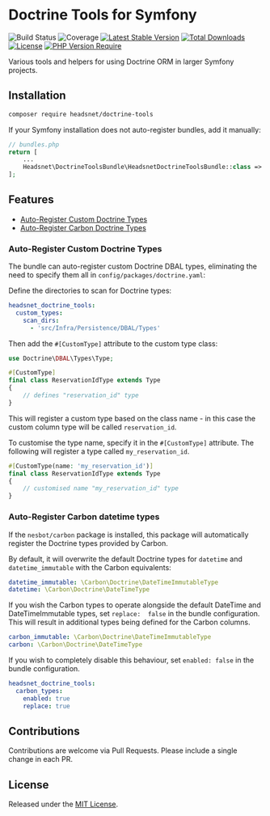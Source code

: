 Doctrine Tools for Symfony
====

![Build Status](https://github.com/headsnet/doctrine-tools-bundle/actions/workflows/ci.yml/badge.svg)
![Coverage](https://raw.githubusercontent.com/headsnet/doctrine-tools-bundle/image-data/coverage.svg)
[![Latest Stable Version](https://poser.pugx.org/headsnet/doctrine-tools-bundle/v)](//packagist.org/packages/headsnet/doctrine-tools-bundle)
[![Total Downloads](https://poser.pugx.org/headsnet/doctrine-tools-bundle/downloads)](//packagist.org/packages/headsnet/doctrine-tools-bundle)
[![License](https://poser.pugx.org/headsnet/doctrine-tools-bundle/license)](//packagist.org/packages/headsnet/doctrine-tools-bundle)
[![PHP Version Require](http://poser.pugx.org/headsnet/doctrine-tools-bundle/require/php)](//packagist.org/packages/headsnet/doctrine-tools-bundle)

Various tools and helpers for using Doctrine ORM in larger Symfony projects.

## Installation

```bash
composer require headsnet/doctrine-tools
```
If your Symfony installation does not auto-register bundles, add it manually:

```php
// bundles.php
return [
    ...
    Headsnet\DoctrineToolsBundle\HeadsnetDoctrineToolsBundle::class => ['all' => true],
];
```

## Features

- [Auto-Register Custom Doctrine Types](#auto-register-custom-doctrine-types)
- [Auto-Register Carbon Doctrine Types](#auto-register-carbon-datetime-types)

### Auto-Register Custom Doctrine Types

The bundle can auto-register custom Doctrine DBAL types, eliminating the need to specify them all in 
`config/packages/doctrine.yaml`:

Define the directories to scan for Doctrine types:

```yaml
headsnet_doctrine_tools:
  custom_types:
    scan_dirs:
      - 'src/Infra/Persistence/DBAL/Types'
```

Then add the `#[CustomType]` attribute to the custom type class:

```php
use Doctrine\DBAL\Types\Type;

#[CustomType]
final class ReservationIdType extends Type
{
    // defines "reservation_id" type
}
```

This will register a custom type based on the class name - in this case the custom column type will be called 
`reservation_id`.

To customise the type name, specify it in the `#[CustomType]` attribute. The following will register a type 
called `my_reservation_id`.

```php
#[CustomType(name: 'my_reservation_id')]
final class ReservationIdType extends Type
{
    // customised name "my_reservation_id" type
}
```

### Auto-Register Carbon datetime types

If the `nesbot/carbon` package is installed, this package will automatically register the Doctrine types provided by 
Carbon.

By default, it will overwrite the default Doctrine types for `datetime` and `datetime_immutable` with the Carbon 
equivalents:

```yaml
datetime_immutable: \Carbon\Doctrine\DateTimeImmutableType
datetime: \Carbon\Doctrine\DateTimeType
```
If you wish the Carbon types to operate alongside the default DateTime and DateTimeImmutable types, set `replace: 
false` in the bundle configuration. This will result in additional types being defined for the Carbon columns.

```yaml
carbon_immutable: \Carbon\Doctrine\DateTimeImmutableType
carbon: \Carbon\Doctrine\DateTimeType
```

If you wish to completely disable this behaviour, set `enabled: false` in the bundle configuration.

```yaml
headsnet_doctrine_tools:
  carbon_types:
    enabled: true
    replace: true
```

## Contributions

Contributions are welcome via Pull Requests. Please include a single change in each PR.

## License

Released under the [MIT License](LICENSE).
